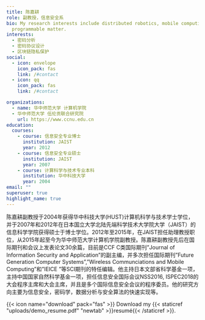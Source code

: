 ```yaml
---
title: 陈嘉耕
role: 副教授，信息安全系
bio: My research interests include distributed robotics, mobile computing and
  programmable matter.
interests:
  - 密码分析
  - 密码协议设计
  - 区块链隐私保护
social:
  - icon: envelope
    icon_pack: fas
    link: /#contact
  - icon: qq
    icon_pack: fas
    link: /#contact

organizations:
  - name: 华中师范大学 计算机学院 
  - 华中师范大学 伍伦贡联合研究院
    url: https://www.ccnu.edu.cn
education:
  courses:
    - course: 信息安全专业博士
      institution: JAIST
      year: 2012
    - course: 信息安全专业硕士
      institution: JAIST
      year: 2007
    - course: 计算科学与技术专业本科
      institution: 华中科技大学
      year: 2004
email: ""
superuser: true
highlight_name: true
---
```

陈嘉耕副教授于2004年获得华中科技大学(HUST)计算机科学与技术学士学位，并于2007年和2012年在日本国立大学北陆先端科学技术大学院大学（JAIST）的信息科学学院获得硕士于博士学位。2012年至2015年，在JAIST担任助理教授职位，从2015年起至今为华中师范大学计算机学院副教授。陈嘉耕副教授先后在国际期刊和会议上发表论文30余篇，目前是CCF C类国际期刊”Journal of Information Security and Application”的副主编，并多次担任国际期刊”Future Generation Computer Systems”,”Wireless Communciations and Mobile Computing”和”IEICE ”等SCI期刊的特任编辑。他主持日本文部省科学基金一项，主持中国国家自然科学基金一项，担任信息安全国际会议NSS2016, ISPEC2018的大会程序主席和大会主席，并且是多个国际信息安全会议的程序委员。他的研究方向主要为信息安全，密码学，数据分析与安全算法的快速实现等。

{{< icon name="download" pack="fas" >}} Download my {{< staticref "uploads/demo_resume.pdf" "newtab" >}}resumé{{< /staticref >}}.
